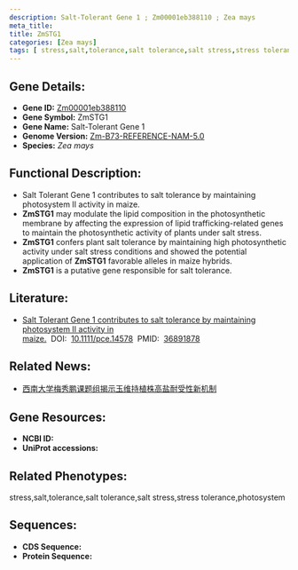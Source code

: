 ```yaml
---
description: Salt-Tolerant Gene 1 ; Zm00001eb388110 ; Zea mays
meta_title:
title: ZmSTG1
categories: [Zea mays]
tags: [ stress,salt,tolerance,salt tolerance,salt stress,stress tolerance,photosystem ]
---
```


## Gene Details:
- **Gene ID:**	[Zm00001eb388110]()
- **Gene Symbol:** ZmSTG1
- **Gene Name:** Salt-Tolerant Gene 1
- **Genome Version:** [Zm-B73-REFERENCE-NAM-5.0]()
- **Species:** *Zea mays*

## Functional Description:
   - Salt Tolerant Gene 1 contributes to salt tolerance by maintaining photosystem II activity in maize.
   - **ZmSTG1** may modulate the lipid composition in the photosynthetic membrane by affecting the expression of lipid trafficking-related genes to maintain the photosynthetic activity of plants under salt stress.
   - **ZmSTG1** confers plant salt tolerance by maintaining high photosynthetic activity under salt stress conditions and showed the potential application of **ZmSTG1** favorable alleles in maize hybrids.
   - **ZmSTG1** is a putative gene responsible for salt tolerance.

## Literature:
   - [Salt Tolerant Gene 1 contributes to salt tolerance by maintaining photosystem II activity in maize.]( https://onlinelibrary.wiley.com/doi/10.1111/pce.14578)&nbsp;&nbsp;DOI:&nbsp;&nbsp;[10.1111/pce.14578](https://onlinelibrary.wiley.com/doi/10.1111/pce.14578)&nbsp;&nbsp;PMID:&nbsp;&nbsp;[36891878](https://pubmed.ncbi.nlm.nih.gov/36891878/)

## Related News:
   - [西南大学梅秀鹏课题组揭示玉维持植株高盐耐受性新机制](https://mp.weixin.qq.com/s?__biz=MzIyOTY2NDYyNQ==&mid=2247567782&idx=4&sn=dcb22724b3816fa75a594a010fbd5008&chksm=fdd8baf20ee4f740281d76ddda8be10a295afb1db6af63ab678dc802623c21a3f2b39ed7f2a7&scene=27#wechat_redirect)

## Gene Resources:
- **NCBI ID:** [](https://www.ncbi.nlm.nih.gov/gene/?term=)
- **UniProt accessions:** [](https://www.uniprot.org/uniprotkb//entry)

## Related Phenotypes:
stress,salt,tolerance,salt tolerance,salt stress,stress tolerance,photosystem

## Sequences:
- **CDS Sequence:**
- **Protein Sequence:**

